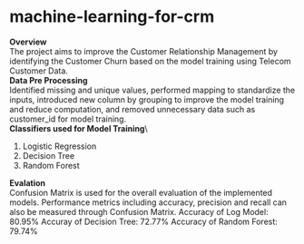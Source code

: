 # machine-learning-for-crm
**Overview**\
The project aims to improve the Customer Relationship Management by identifying the Customer Churn based on the model training using Telecom Customer Data.\
**Data Pre Processing**\
Identified missing and unique values, performed mapping to standardize the inputs, introduced new column by grouping to improve the model training and reduce computation, and removed unnecessary data such as customer_id for model training.\
**Classifiers used for Model Training**\
1. Logistic Regression
2. Decision Tree
3. Random Forest

**Evalation**\
Confusion Matrix is used for the overall evaluation of the implemented models. Performance metrics including accuracy, precision and recall can also be measured through Confusion Matrix.
Accuracy of Log Model: 80.95%
Accuray of Decision Tree: 72.77%
Accuracy of Random Forest: 79.74%
